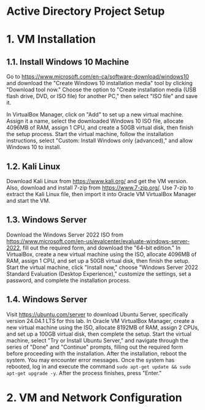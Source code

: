 # **Active Directory Project Setup**

# **1. VM Installation**
## **1.1. Install Windows 10 Machine**

Go to https://www.microsoft.com/en-ca/software-download/windows10 and download the "Create Windows 10 installation media" tool by clicking "Download tool now." Choose the option to "Create installation media (USB flash drive, DVD, or ISO file) for another PC," then select "ISO file" and save it.

In VirtualBox Manager, click on "Add" to set up a new virtual machine. Assign it a name, select the downloaded Windows 10 ISO file, allocate 4096MB of RAM, assign 1 CPU, and create a 50GB virtual disk, then finish the setup process. Start the virtual machine, follow the installation instructions, select "Custom: Install Windows only (advanced)," and allow Windows 10 to install.

## **1.2. Kali Linux**

Download Kali Linux from https://www.kali.org/ and get the VM version. Also, download and install 7-zip from https://www.7-zip.org/. Use 7-zip to extract the Kali Linux file, then import it into Oracle VM VirtualBox Manager and start the VM.

## **1.3. Windows Server**

Download the Windows Server 2022 ISO from https://www.microsoft.com/en-us/evalcenter/evaluate-windows-server-2022, fill out the required form, and download the "64-bit edition." In VirtualBox, create a new virtual machine using the ISO, allocate 4096MB of RAM, assign 1 CPU, and set up a 50GB virtual disk, then finish the setup. Start the virtual machine, click "Install now," choose "Windows Server 2022 Standard Evaluation (Desktop Experience)," customize the settings, set a password, and complete the installation process.

## **1.4. Windows Server**

Visit https://ubuntu.com/server to download Ubuntu Server, specifically version 24.04.1 LTS for this lab. In Oracle VM VirtualBox Manager, create a new virtual machine using the ISO, allocate 8192MB of RAM, assign 2 CPUs, and set up a 100GB virtual disk, then complete the setup. Start the virtual machine, select "Try or Install Ubuntu Server," and navigate through the series of "Done" and "Continue" prompts, filling out the required form before proceeding with the installation. After the installation, reboot the system. You may encounter error messages. Once the system has rebooted, log in and execute the command `sudo apt-get update && sudo apt-get upgrade -y`. After the process finishes, press "Enter."

# **2. VM and Network Configuration**